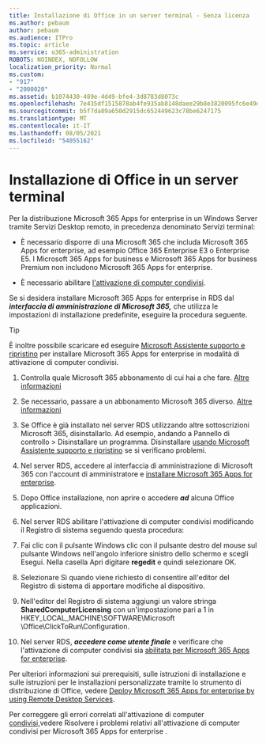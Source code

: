 ```yaml
---
title: Installazione di Office in un server terminal - Senza licenza
ms.author: pebaum
author: pebaum
ms.audience: ITPro
ms.topic: article
ms.service: o365-administration
ROBOTS: NOINDEX, NOFOLLOW
localization_priority: Normal
ms.custom:
- "917"
- "2000020"
ms.assetid: b1074430-489e-4d49-bfe4-3d8783d8073c
ms.openlocfilehash: 7e435df1515878ab4fe935ab8148daee29b8e3820095fc6e49db45de4c6279db
ms.sourcegitcommit: b5f7da89a650d2915dc652449623c78be6247175
ms.translationtype: MT
ms.contentlocale: it-IT
ms.lasthandoff: 08/05/2021
ms.locfileid: "54055162"
---
```

# <a name="installing-office-on-a-terminal-server"></a>Installazione di Office in un server terminal

Per la distribuzione Microsoft 365 Apps for enterprise in un Windows Server tramite Servizi Desktop remoto, in precedenza denominato Servizi terminal:
  
- È necessario disporre di una Microsoft 365 che includa Microsoft 365 Apps for enterprise, ad esempio Office 365 Enterprise E3 o Enterprise E5. I Microsoft 365 Apps for business e Microsoft 365 Apps for business Premium non includono Microsoft 365 Apps for enterprise.

- È necessario abilitare [l'attivazione di computer condivisi](https://docs.microsoft.com/DeployOffice/overview-shared-computer-activation).

Se si desidera installare Microsoft 365 Apps for enterprise in RDS dal ***interfaccia di amministrazione di Microsoft 365,*** che utilizza le impostazioni di installazione predefinite, eseguire la procedura seguente.

> [!TIP]
> È inoltre possibile scaricare ed eseguire [Microsoft Assistente supporto e ripristino](https://aka.ms/SaRA_OfficeSCA_M365Portal) per installare Microsoft 365 Apps for enterprise in modalità di attivazione di computer condivisi.
  
1. Controlla quale Microsoft 365 abbonamento di cui hai a che fare. [Altre informazioni](https://docs.microsoft.com/microsoft-365/admin/admin-overview/what-subscription-do-i-have)

2. Se necessario, passare a un abbonamento Microsoft 365 diverso. [Altre informazioni](https://docs.microsoft.com/microsoft-365/commerce/subscriptions/switch-to-a-different-plan)

3. Se Office è già installato nel server RDS utilizzando altre sottoscrizioni Microsoft 365, disinstallarlo. Ad esempio, andando a Pannello di controllo \> Disinstallare un programma. Disinstallare [usando Microsoft Assistente supporto e ripristino](https://aka.ms/SARA-OfficeUninstall-Alchemy) se si verificano problemi.

4. Nel server RDS, accedere al interfaccia di amministrazione di Microsoft 365 con l'account di amministratore e [installare Microsoft 365 Apps for enterprise](https://portal.office.com/OLS/MySoftware.aspx).

5. Dopo Office installazione, non aprire o accedere ***ad*** alcuna Office applicazioni.

6. Nel server RDS abilitare l'attivazione di computer condivisi modificando il Registro di sistema seguendo questa procedura:

1. Fai clic con il pulsante Windows clic con il pulsante destro del mouse sul pulsante Windows nell'angolo inferiore sinistro dello schermo e scegli Esegui. Nella casella Apri digitare **regedit** e quindi selezionare OK.

2. Selezionare Sì quando viene richiesto di consentire all'editor del Registro di sistema di apportare modifiche al dispositivo.

3. Nell'editor del Registro di sistema aggiungi un valore stringa **SharedComputerLicensing** con un'impostazione pari a 1 in HKEY_LOCAL_MACHINE\SOFTWARE\Microsoft \Office\ClickToRun\Configuration.

7. Nel server RDS, ***accedere come utente finale*** e verificare che l'attivazione di computer condivisi sia [abilitata per Microsoft 365 Apps for enterprise](https://docs.microsoft.com/DeployOffice/troubleshoot-shared-computer-activation#verify-that-activation-for-microsoft-365-apps-succeeded).

Per ulteriori informazioni sui prerequisiti, sulle istruzioni di installazione e sulle istruzioni per le installazioni personalizzate tramite lo strumento di distribuzione di Office, vedere [Deploy Microsoft 365 Apps for enterprise by using Remote Desktop Services](https://docs.microsoft.com/DeployOffice/deploy-microsoft-365-apps-remote-desktop-services).
  
Per correggere gli errori correlati all'attivazione di computer [condivisi,](https://docs.microsoft.com/DeployOffice/troubleshoot-shared-computer-activation)vedere Risolvere i problemi relativi all'attivazione di computer condivisi per Microsoft 365 Apps for enterprise .
  